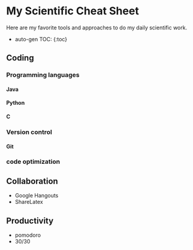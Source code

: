 # My Scientific Cheat Sheet

Here are my favorite tools and approaches to do my daily scientific work.

* auto-gen TOC:
{:toc}

## Coding

### Programming languages

#### Java
#### Python
#### C

### Version control

#### Git

### code optimization

Collaboration
-------------
* Google Hangouts
* ShareLatex

Productivity
------------
* pomodoro
* 30/30


